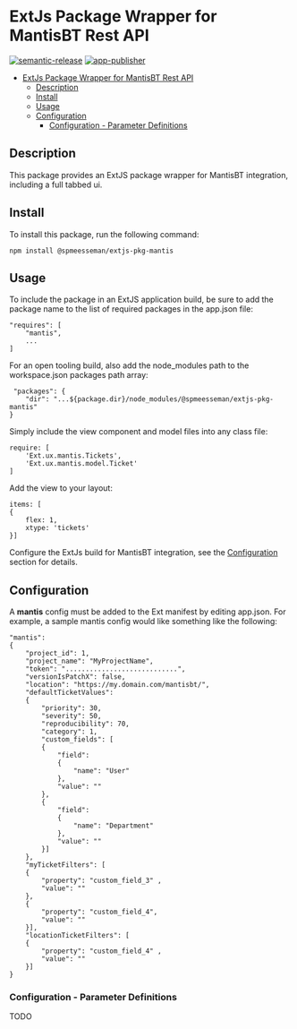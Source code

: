 # ExtJs Package Wrapper for MantisBT Rest API

[![semantic-release](https://img.shields.io/badge/%20%20%F0%9F%93%A6%F0%9F%9A%80-semantic--release-e10079.svg)](https://github.com/semantic-release/semantic-release)
[![app-publisher](https://app1.development.pjats.com/res/img/app-publisher-badge.svg)](https://npm.development.pjats.com/-/web/detail/@spmeesseman/app-publisher)

- [ExtJs Package Wrapper for MantisBT Rest API](#ExtJs-Package-Wrapper-for-MantisBT-Rest-API)
  - [Description](#Description)
  - [Install](#Install)
  - [Usage](#Usage)
  - [Configuration](#Configuration)
    - [Configuration - Parameter Definitions](#Configuration---Parameter-Definitions)

## Description

This package provides an ExtJS package wrapper for MantisBT integration, including a full tabbed ui.

## Install

To install this package, run the following command:

    npm install @spmeesseman/extjs-pkg-mantis

## Usage

To include the package in an ExtJS application build, be sure to add the package name to the list of required packages in the app.json file:

    "requires": [
        "mantis",
        ...
    ]

For an open tooling build, also add the node_modules path to the workspace.json packages path array:

     "packages": {
        "dir": "...${package.dir}/node_modules/@spmeesseman/extjs-pkg-mantis"
    }

Simply include the view component and model files into any class file:

    require: [ 
        'Ext.ux.mantis.Tickets',
        'Ext.ux.mantis.model.Ticket' 
    ]

Add the view to your layout:

    items: [
    {
        flex: 1,
        xtype: 'tickets'
    }]

Configure the ExtJs build for MantisBT integration, see the [Configuration](#Configuration) section for details.

## Configuration

A **mantis** config must be added to the Ext manifest by editing app.json.  For example, a sample mantis config would like something like the following:

    "mantis":
    {
        "project_id": 1,
        "project_name": "MyProjectName",
        "token": "............................",
        "versionIsPatchX": false,
        "location": "https://my.domain.com/mantisbt/",
        "defaultTicketValues":
        {
            "priority": 30,
            "severity": 50,
            "reproducibility": 70,
            "category": 1,
            "custom_fields": [
            {
                "field": 
                { 
                    "name": "User" 
                },
                "value": ""
            },
            {
                "field": 
                { 
                    "name": "Department" 
                },
                "value": ""
            }]
        },
        "myTicketFilters": [
        {
            "property": "custom_field_3" ,
            "value": ""
        },
        {
            "property": "custom_field_4",
            "value": ""
        }],
        "locationTicketFilters": [
        {
            "property": "custom_field_4" ,
            "value": ""
        }]
    }

### Configuration - Parameter Definitions

TODO

